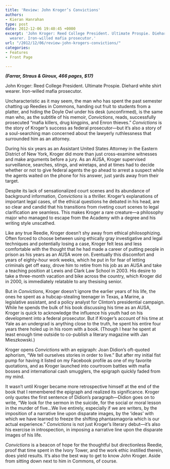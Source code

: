 ```yaml
---
title: 'Review: John Kroger’s Convictions'
authors:
- Kieran Hanrahan
type: post
date: 2012-12-06 19:40:45 +0000
excerpt: 'John Kroger: Reed College President. Ultimate Prospie. Diehard white shirt
  wearer. Iron-willed mafia prosecutor.'
url: "/2012/12/06/review-john-krogers-convictions/"
categories:
- Features
- Front Page

---
```

_**(Farrar, Straus & Giroux, 466 pages, $17)**_

John Kroger: Reed College President. Ultimate Prospie. Diehard white shirt wearer. Iron-willed mafia prosecutor.

Uncharacteristic as it may seem, the man who has spent the past semester chatting up Reedies in Commons, handing out fruit to students from a platter, and hiding the Doyle Owl under his desk (unconfirmed), is the same man who, as the subtitle of his memoir, _Convictions_, reads, successfully prosecuted “mafia killers, drug kingpins, and Enron thieves.” _Convictions_ is the story of Kroger’s success as federal prosecutor—but it’s also a story of a soul-searching man concerned about the lawyerly ruthlessness that surrounded him as an attorney.

During his six years as an Assistant United States Attorney in the Eastern District of New York, Kroger did more than just cross-examine witnesses and make arguments before a jury. As an AUSA, Kroger supervised surveillance, searches, stings, and wiretaps, and at times had to decide whether or not to give federal agents the go ahead to arrest a suspect while the agents waited on the phone for his answer, just yards away from their target.

Despite its lack of sensationalized court scenes and its abundance of background information, _Convictions_ is a thriller. Kroger’s explanations of important legal cases, of the ethical questions he debated in his head, are so clear and candid that his transitions from riveting court scenes to legal clarification are seamless. This makes Kroger a rare creature—a philosophy major who managed to escape from the Academy with a degree and his writing style unscathed.

Like any true Reedie, Kroger doesn’t shy away from ethical philosophizing. Often forced to choose between using ethically gray investigative and legal techniques and potentially losing a case, Kroger felt less and less comfortable with the thought that he had made a career of putting people in prison as his years as an AUSA wore on. Eventually this discomfort and years of eighty-hour work weeks, which he put in for fear of letting criminals get off easy, drove him to retire from his job as an AUSA and take a teaching position at Lewis and Clark Law School in 2003. His desire to take a three-month vacation and bike across the country, which Kroger did in 2000, is immediately relatable to any thesising senior.

But in _Convictions_, Kroger doesn’t ignore the earlier years of his life, the ones he spent as a hubcap-stealing teenager in Texas, a Marine, a legislative assistant, and a policy analyst for Clinton’s presidential campaign. While he spends the bulk of his book discussing his time as an AUSA, Kroger is quick to acknowledge the influence his youth had on his development into a federal prosecutor. But if Kroger’s account of his time at Yale as an undergrad is anything close to the truth, he spent his entire four years there holed up in his room with a book. (Though I hear he spent at least enough time outside to co-publish a literary magazine with Jan Mieszkowski.)

Kroger opens _Convictions_ with an epigraph: Joan Didion’s oft-quoted aphorism, “We tell ourselves stories in order to live.” But after my initial fist pump for having it listed on my Facebook profile as one of my favorite quotations, and as Kroger launched into courtroom battles with mafia bosses and international cash smugglers, the epigraph quickly faded from my mind.

It wasn’t until Kroger became more retrospective himself at the end of the book that I remembered the epigraph and realized its significance. Kroger only quotes the first sentence of Didion’s paragraph—Didion goes on to write, “We look for the sermon in the suicide, for the social or moral lesson in the murder of five&#8230;We live entirely, especially if we are writers, by the imposition of a narrative line upon disparate images, by the &#8216;ideas&#8217; with which we have learned to freeze the shifting phantasmagoria which is our actual experience.” _Convictions_ is not just Kroger’s literary debut—it’s also his exercise in introspection, in imposing a narrative line upon the disparate images of his life.

_Convictions_ is a beacon of hope for the thoughtful but directionless Reedie, proof that time spent in the Ivory Tower, and the work ethic instilled therein, does yield results. It’s also the best way to get to know John Kroger. Aside from sitting down next to him in Commons, of course.